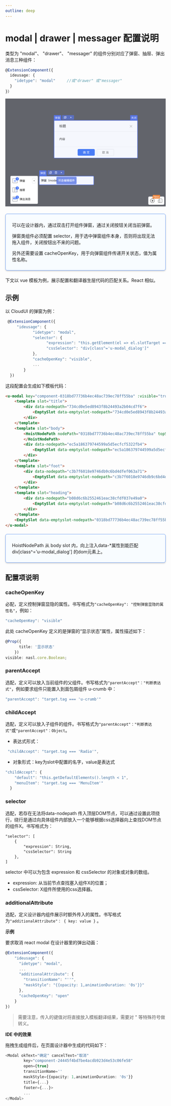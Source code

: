 ```yaml
---
outline: deep
---
```


# modal | drawer | messager 配置说明

类型为 "modal"、 "drawer"、 "messager" 的组件分别对应了弹窗、抽屉、弹出消息三种组件：

```typescript
@ExtensionComponent({
  ideusage: {
    "idetype": "modal"     //或"drawer" 或"messager"
  }
}）
```

<img src="../../../images//modal_202411201739_1.png" class="imgStyle" style="" />

<div class="highlight">

可以在设计器内，通过双击打开组件弹窗，通过关闭按钮关闭当前弹窗。

弹窗类组件必须配置 selector，用于选中弹窗组件本身，否则将出现无法拖入组件，关闭按钮出不来的问题。

另外还需要设置 cacheOpenKey，用于向弹窗组件传递开关状态，值为属性名称。

</div>


下文以 vue 模板为例，展示配置和翻译器生层代码的匹配关系。React 相似。

## 示例

以 CloudUI 的弹窗为例：

```typescript
 @ExtensionComponent({
     "ideusage": {
            "idetype": "modal",
            "selector": {
                  "expression": "this.getElement(el => el.slotTarget === 'body')",
                  "cssSelector": "div[class^='u-modal_dialog']"
            },
            "cacheOpenKey": "visible",
            ...
        }
  })
```

这段配置会生成如下模板代码：

```html
<u-modal key="component-0318bd77736b4ec48ac739ec78ff55ba" :visible="true">
    <template slot="title">
        <div data-nodepath="734cd0e5ed8943f8b24493a2b04cd7f6">
            <EmptySlot data-emptyslot-nodepath="734cd0e5ed8943f8b24493a2b04cd7f6"></EmptySlot>
        </div>
    </template>
    <template slot="body">
        <HoistNodePath nodePath="0318bd77736b4ec48ac739ec78ff55ba" topSelector="div[class^='u-modal_dialog']">
        </HoistNodePath>
        <div data-nodepath="ec5a186379744599a5d5ecfcf5322fb4">
            <EmptySlot data-emptyslot-nodepath="ec5a186379744599a5d5ecfcf5322fb4"></EmptySlot>
        </div>
    </template>
    <template slot="foot">
        <div data-nodepath="c3b7f6018e9746db9c6bd4dfef063a71">
            <EmptySlot data-emptyslot-nodepath="c3b7f6018e9746db9c6bd4dfef063a71"></EmptySlot>
        </div>
    </template>
    <template slot="heading">
        <div data-nodepath="b08d6c6b2552461eac38cfdf037e49a0">
            <EmptySlot data-emptyslot-nodepath="b08d6c6b2552461eac38cfdf037e49a0"></EmptySlot>
        </div>
    </template>
    <EmptySlot data-emptyslot-nodepath="0318bd77736b4ec48ac739ec78ff55ba"></EmptySlot>
</u-modal>
```

<div class="highlight">

HoistNodePath 从 body slot 内，向上注入data-\*属性到能匹配 div\[class^='u-modal\_dialog'] 的dom元素上。

</div>


## 配置项说明

### cacheOpenKey

&#x20;必配，定义控制弹窗显隐的属性。书写格式为`"cacheOpenKey": "控制弹窗显隐的属性名"`，例如：

```typescript
"cacheOpenKey": "visible"
```

此处 cacheOpenKey 定义的是弹窗的“显示状态”属性，属性描述如下：

```typescript
@Prop({
      title: '显示状态'
    })
visible: nasl.core.Boolean;
```

### parentAccept

选配，定义可以放入当前组件的父组件。书写格式为`"parentAccept"："判断表达式"`，例如要求组件只能置入到面包屑组件 u-crumb 中：

```typescript
"parentAccept": "target.tag === 'u-crumb'"
```

### childAccept

选配，定义可以放入子组件的组件。书写格式为`"parentAccept"："判断表达式"`或`"parentAccept"：Object`。

- 表达式形式：

```typescript
 "childAccept": "target.tag === 'Radio'",
```

- 对象形式：key为slot中配置的名字，value是表达式

```typescript
"childAccept": {
    "default": "this.getDefaultElements().length < 1",
    "menuItem": "target.tag === 'MenuItem'"
  }
```

### selector

选配，若存在无法将data-nodepath 传入顶层DOM节点，可以通过设置此项绕行，绕行是通过向具体组件内部放入一个能够根据css选择器向上查找DOM节点的组件X。书写格式为：

    "selector": [
        {
            "expression": String,
            "cssSelector": String
        },
    ]

selector 中可以为包含 expression 和 cssSelector 的对象或对象的数组。

- expression: 从当前节点查找塞入组件X的位置；
- cssSelector: X组件所使用的css选择器。

### additionalAttribute

选配，定义设计器内组件展示时额外传入的属性。书写格式为`"additionalAttribute"： { key: value }` 。

**示例**

要求取消 react modal 在设计器里的弹出动画：

```typescript
@ExtensionComponent({
    "ideusage": {
      "idetype": "modal",
      ...
      "additionalAttribute": {
        "transitionName": "''", 
        "maskStyle": "{{opacity: 1,animationDuration: '0s'}}"
      },
      "cacheOpenKey": "open"
    }
})
```

> 需要注意，传入的键值对将直接放入模板翻译结果，需要对 " 等特殊符号做转义。

**IDE 中的效果**

拖拽生成组件后，在页面设计器中生成的代码如下：

```typescript
<Modal okText="确定" cancelText="取消" 
        key="component-24445f4bd7be4acdb923d4e53c06fe58" 
        open={true} 
        transitionName=''
        maskStyle={{opacity: 1,animationDuration: '0s'}} 
        title={...} 
        footer={...}>
        ...
</Modal>
```


<style>
 .highlight {
      border: 1px solid #679CF8; /* 添加边框 */
      border-radius: 6px;
      background-color: #F8FCFF; /* 添加底色 */
      padding: 10px 20px 10px 20px;
      margin-bottom:20px;
      margin-top:20px;
      box-shadow: 0 2px 4px rgba(0, 0, 0, 0.2);
  }
</style>